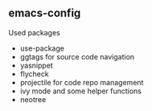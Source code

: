 ﻿## emacs-config

Used packages

- use-package
- ggtags for source code navigation
- yasnippet
- flycheck
- projectile for code repo management
- ivy mode and some helper functions
- neotree
